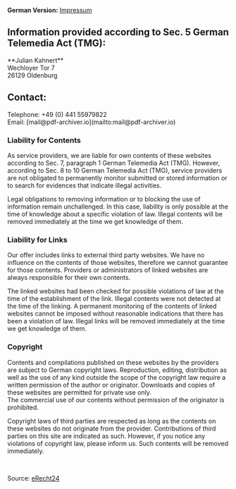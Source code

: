 **German Version:** [Impressum](/de/imprint/)

<h2>Information provided according to Sec. 5 German Telemedia Act (TMG):</h2>
**Julian Kahnert**<br>
Wechloyer Tor 7<br>
26129 Oldenburg

<h2>Contact:</h2>
Telephone: +49 (0) 441 55979822<br>
Email: [mail@pdf-archiver.io](mailto:mail@pdf-archiver.io)


<h3>Liability for Contents</h3> <p>As service providers, we are liable for own contents of these websites according to Sec. 7, paragraph 1 German Telemedia Act (TMG). However, according to Sec. 8 to 10 German Telemedia Act (TMG), service providers are not obligated to permanently monitor submitted or stored information or to search for evidences that indicate illegal activities.</p> <p>Legal obligations to removing information or to blocking the use of information remain unchallenged. In this case, liability is only possible at the time of knowledge about a specific violation of law. Illegal contents will be removed immediately at the time we get knowledge of them.</p> <h3>Liability for Links</h3> <p>Our offer includes links to external third party websites. We have no influence on the contents of those websites, therefore we cannot guarantee for those contents. Providers or administrators of linked websites are always responsible for their own contents.</p> <p>The linked websites had been checked for possible violations of law at the time of the establishment of the link. Illegal contents were not detected at the time of the linking. A permanent monitoring of the contents of linked websites cannot be imposed without reasonable indications that there has been a violation of law. Illegal links will be removed immediately at the time we get knowledge of them.</p> <h3>Copyright</h3> <p>Contents and compilations published on these websites by the providers are subject to German copyright laws. Reproduction, editing, distribution as well as the use of any kind outside the scope of the copyright law require a written permission of the author or originator. Downloads and copies of these websites are permitted for private use only.<br /> The commercial use of our contents without permission of the originator is prohibited.</p> <p>Copyright laws of third parties are respected as long as the contents on these websites do not originate from the provider. Contributions of third parties on this site are indicated as such. However, if you notice any violations of copyright law, please inform us. Such contents will be removed immediately.</p><p> </p>

Source: [eRecht24](https://www.e-recht24.de)
